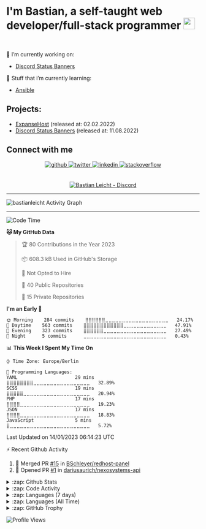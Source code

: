 <h1>I'm Bastian, a self-taught web developer/full-stack programmer <img src="https://raw.githubusercontent.com/bastianleicht/bastianleicht/master/assets/wave.gif" width="30px" height="30px" alt=""></h1>

<br/>  

🔭 I’m currently working on: 
- [Discord Status Banners](https://discord.bastianleicht.de)  
  

🌱 Stuff that i’m currently learning: 
- [Ansible](https://docs.ansible.com/)  


## Projects:

- [ExpanseHost](https://expansehost.de) (released at: 02.02.2022)
- [Discord Status Banners](https://discord.bastianleicht.de)  (released at: 11.08.2022)


## Connect with me  
<div align="center">
<a href="https://github.com/bastianleicht" target="_blank">
<img src=https://img.shields.io/badge/github-%2324292e.svg?&style=for-the-badge&logo=github&logoColor=white alt=github style="margin-bottom: 5px;" />
</a>
<a href="https://twitter.com/bastianleicht" target="_blank">
<img src=https://img.shields.io/badge/twitter-%2300acee.svg?&style=for-the-badge&logo=twitter&logoColor=white alt=twitter style="margin-bottom: 5px;" />
</a>
<a href="https://linkedin.com/in/bastianleicht" target="_blank">
<img src=https://img.shields.io/badge/linkedin-%231E77B5.svg?&style=for-the-badge&logo=linkedin&logoColor=white alt=linkedin style="margin-bottom: 5px;" />
</a>
<a href="https://stackoverflow.com/users/13409812/bastian-leicht" target="_blank">
<img src=https://img.shields.io/badge/stackoverflow-%23F28032.svg?&style=for-the-badge&logo=stackoverflow&logoColor=white alt=stackoverflow style="margin-bottom: 5px;" />
</a>  
</div>
<br>
<p align="center">
<a href="https://discord.com/users/350618993020764161">
<img src="https://discord.bastianleicht.de/widget/theme-1/350618993020764161.png" alt="Bastian Leicht - Discord">
</a>
</p>

---
<img alt="bastianleicht Activity Graph" src="https://activity-graph.herokuapp.com/graph?username=bastianleicht&bg_color=0D1117&color=5BCDEC&line=5BCDEC&point=FFFFFF&hide_border=true"/>

---
<!--START_SECTION:waka-->
![Code Time](http://img.shields.io/badge/Code%20Time-834%20hrs%2029%20mins-blue)

**🐱 My GitHub Data** 

> 🏆 80 Contributions in the Year 2023
 > 
> 📦 608.3 kB Used in GitHub's Storage 
 > 
> 🚫 Not Opted to Hire
 > 
> 📜 40 Public Repositories 
 > 
> 🔑 15 Private Repositories  
 > 
**I'm an Early 🐤** 

```text
🌞 Morning    284 commits    ⣿⣿⣿⣿⣿⣿⣀⣀⣀⣀⣀⣀⣀⣀⣀⣀⣀⣀⣀⣀⣀⣀⣀⣀⣀   24.17% 
🌆 Daytime    563 commits    ⣿⣿⣿⣿⣿⣿⣿⣿⣿⣿⣿⣿⣀⣀⣀⣀⣀⣀⣀⣀⣀⣀⣀⣀⣀   47.91% 
🌃 Evening    323 commits    ⣿⣿⣿⣿⣿⣿⣀⣀⣀⣀⣀⣀⣀⣀⣀⣀⣀⣀⣀⣀⣀⣀⣀⣀⣀   27.49% 
🌙 Night      5 commits      ⣀⣀⣀⣀⣀⣀⣀⣀⣀⣀⣀⣀⣀⣀⣀⣀⣀⣀⣀⣀⣀⣀⣀⣀⣀   0.43%

```


📊 **This Week I Spent My Time On** 

```text
⌚︎ Time Zone: Europe/Berlin

💬 Programming Languages: 
YAML                     29 mins             ⣿⣿⣿⣿⣿⣿⣿⣿⣀⣀⣀⣀⣀⣀⣀⣀⣀⣀⣀⣀⣀⣀⣀⣀⣀   32.89% 
SCSS                     19 mins             ⣿⣿⣿⣿⣿⣀⣀⣀⣀⣀⣀⣀⣀⣀⣀⣀⣀⣀⣀⣀⣀⣀⣀⣀⣀   20.94% 
PHP                      17 mins             ⣿⣿⣿⣿⣀⣀⣀⣀⣀⣀⣀⣀⣀⣀⣀⣀⣀⣀⣀⣀⣀⣀⣀⣀⣀   19.23% 
JSON                     17 mins             ⣿⣿⣿⣿⣀⣀⣀⣀⣀⣀⣀⣀⣀⣀⣀⣀⣀⣀⣀⣀⣀⣀⣀⣀⣀   18.83% 
JavaScript               5 mins              ⣿⣀⣀⣀⣀⣀⣀⣀⣀⣀⣀⣀⣀⣀⣀⣀⣀⣀⣀⣀⣀⣀⣀⣀⣀   5.72%

```


 Last Updated on 14/01/2023 06:14:23 UTC
<!--END_SECTION:waka-->
:zap: Recent Github Activity    
<!--START_SECTION:activity-->
1. 🎉 Merged PR [#15](https://github.com/BSchleyer/redhost-panel/pull/15) in [BSchleyer/redhost-panel](https://github.com/BSchleyer/redhost-panel)
2. 💪 Opened PR [#1](https://github.com/dariusaurich/nexosystems-api/pull/1) in [dariusaurich/nexosystems-api](https://github.com/dariusaurich/nexosystems-api)
<!--END_SECTION:activity-->

<details>
    <summary>:zap: Github Stats</summary>
    <pre>
        <img alt="GitHub Stats" src="https://github-readme-stats-new-bastianleicht.vercel.app/api?username=bastianleicht&show_icons=true&theme=dark" />
        <img src="https://github-readme-streak-stats.herokuapp.com/?user=bastianleicht&hide_border=true&background=0D1117&currStreakLabel=FFFFFF&sideLabels=FFFFFF&currStreakNum=FFFFFF&dates=FFFFFF&sideNums=FFFFFF&fire=8b155a&ring=8b155a&stroke=FFFFFFFF)](https://git.io/streak-stats"/>
    </pre>
</details>

<details>
    <summary>:zap: Code Activity</summary>
    <pre>
        <img alt="Code activity" src="https://wakatime.com/share/@90818ae0-9ba0-4e2a-8ed8-98c30e947c50/a1ac7e83-bba7-4109-8f37-037c37bb63eb.svg" height="400" />    
    </pre>
</details>

<details>
    <summary>:zap: Languages (7 days)</summary>
    <pre>
        <img alt="Languages used (7 days)" src="https://wakatime.com/share/@90818ae0-9ba0-4e2a-8ed8-98c30e947c50/b0eba8ff-2de8-4b40-929e-8c7a97a106f9.svg" height="400" />
    </pre>
</details>

<details>
    <summary>:zap: Languages (All Time)</summary>
    <pre>
        <img alt="All time used Languages" src="https://wakatime.com/share/@90818ae0-9ba0-4e2a-8ed8-98c30e947c50/d328c553-68a8-4426-974c-be045b324309.svg" height="400" />
    </pre>
</details>

<details>
    <summary>:zap: GitHub Trophy</summary>
    <pre>
        <p align="left"> <a href="https://github.com/ryo-ma/github-profile-trophy"><img src="https://github-profile-trophy.vercel.app/?username=bastianleicht" alt="bastianleicht" /></a> </p>
    </pre>
</details>

![Profile Views](https://komarev.com/ghpvc/?username=2Fbastianleicht&style=flat-square)

[Website]: https://bastianleicht.de/
